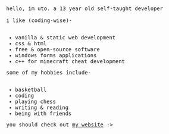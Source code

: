 <samp>
hello, im uto. a 13 year old self-taught developer
<br><br>
i like (coding-wise)-

<ul><br>
        <li>vanilla &amp; static web development</li>
        <li>css &amp; html</li>
        <li>free &amp; open-source software</li>
        <li>windows forms applications</li>
        <li>c++ for minecraft cheat development</li>
    </ul>
    some of my hobbies include-
    <ul><br>
        <li>basketball</li>
        <li>coding</li>
        <li>playing chess</li>
        <li>writing &amp; reading</li>
        <li>being with friends</li>
    </ul>
    
<p>you should check out <a href="https://uto.pages.dev">my website</a> :&gt;</p>
</samp>
